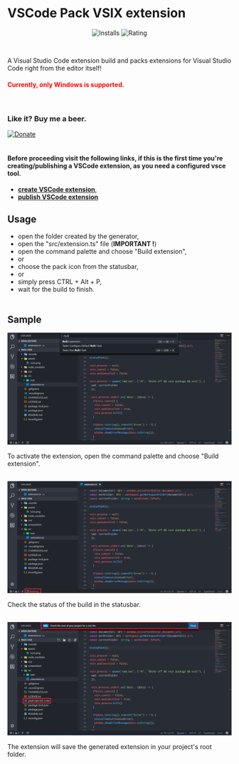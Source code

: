 # VSCode Pack VSIX extension

<p align="center">
  <img src="https://vsmarketplacebadges.dev/installs/igordvlpr.pack-vsix.svg?style=flat&color=2d97e3" alt="Installs">
  <img src="https://vsmarketplacebadges.dev/rating-short/igordvlpr.pack-vsix.svg?style=flat&color=2d97e3" alt="Rating">
</p>

<br>

A Visual Studio Code extension build and packs extensions for Visual Studio Code right from the editor itself!

<h4 style="color: #F00">Currently, only Windows is supported.</h4>

<br>

### Like it? Buy me a beer.

[![Donate](https://img.shields.io/badge/Donate-PayPal-green.svg)](https://www.paypal.me/igorskyflyer)
<br><br>

#### Before proceeding visit the following links, if this is the first time you're creating/publishing a VSCode extension, as you need a configured vsce tool.

- **[create VSCode extension](https://code.visualstudio.com/docs/extensions/example-hello-world)**,
- **[publish VSCode extension](https://code.visualstudio.com/docs/extensions/publish-extension)**

## Usage

- open the folder created by the generator,
- open the "src/extension.ts" file (**IMPORTANT !**)
- open the command palette and choose "Build extension",
- or
- choose the pack icon from the statusbar,
- or
- simply press CTRL + Alt + P,
- wait for the build to finish.
  <br><br>

## Sample

![Palette](https://github.com/igorskyflyer/vscode-pack-vsix/raw/master/screenshots/palette.png)

To activate the extension, open the command palette and choose "Build extension".
<br><br>

![Status](https://github.com/igorskyflyer/vscode-pack-vsix/raw/master/screenshots/status.png)

Check the status of the build in the statusbar.
<br><br>

![Built](https://github.com/igorskyflyer/vscode-pack-vsix/raw/master/screenshots/built.png)

The extension will save the generated extension in your project's root folder.

